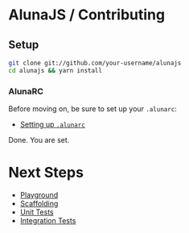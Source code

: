 # AlunaJS / Contributing

## Setup

```bash
git clone git://github.com/your-username/alunajs
cd alunajs && yarn install
```

### AlunaRC
Before moving on, be sure to set up your `.alunarc`:
- [Setting up `.alunarc`](alunarc.md)

Done.
You are set.

# Next Steps

  - [Playground](../.playground)
  - [Scaffolding](../.scaffolding)
  - [Unit Tests](../test)
  - [Integration Tests](../test/e2e)
